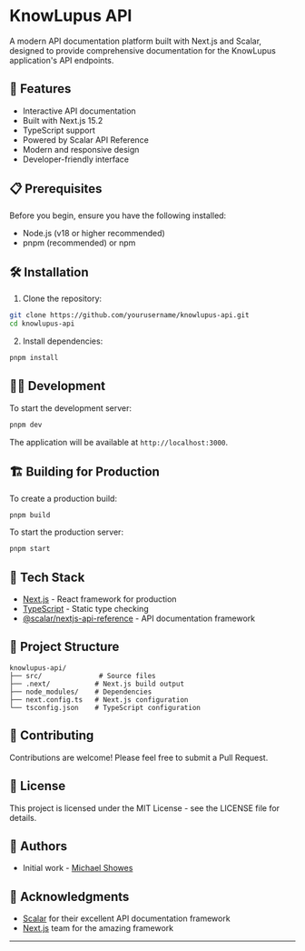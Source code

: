 # KnowLupus API

A modern API documentation platform built with Next.js and Scalar, designed to provide comprehensive documentation for the KnowLupus application's API endpoints.

## 🚀 Features

- Interactive API documentation
- Built with Next.js 15.2
- TypeScript support
- Powered by Scalar API Reference
- Modern and responsive design
- Developer-friendly interface

## 📋 Prerequisites

Before you begin, ensure you have the following installed:

- Node.js (v18 or higher recommended)
- pnpm (recommended) or npm

## 🛠️ Installation

1. Clone the repository:

```bash
git clone https://github.com/yourusername/knowlupus-api.git
cd knowlupus-api
```

2. Install dependencies:

```bash
pnpm install
```

## 🏃‍♂️ Development

To start the development server:

```bash
pnpm dev
```

The application will be available at `http://localhost:3000`.

## 🏗️ Building for Production

To create a production build:

```bash
pnpm build
```

To start the production server:

```bash
pnpm start
```

## 🔧 Tech Stack

- [Next.js](https://nextjs.org/) - React framework for production
- [TypeScript](https://www.typescriptlang.org/) - Static type checking
- [@scalar/nextjs-api-reference](https://github.com/scalar/scalar) - API documentation framework

## 📁 Project Structure

```
knowlupus-api/
├── src/              # Source files
├── .next/           # Next.js build output
├── node_modules/    # Dependencies
├── next.config.ts   # Next.js configuration
└── tsconfig.json    # TypeScript configuration
```

## 🤝 Contributing

Contributions are welcome! Please feel free to submit a Pull Request.

## 📝 License

This project is licensed under the MIT License - see the LICENSE file for details.

## 👥 Authors

- Initial work - [Michael Showes](https://github.com/michaelshowes)

## 🙏 Acknowledgments

- [Scalar](https://github.com/scalar/scalar) for their excellent API documentation framework
- [Next.js](https://nextjs.org/) team for the amazing framework

---
